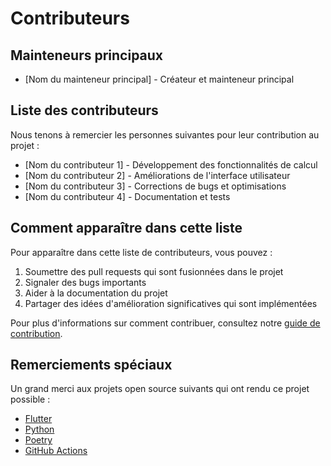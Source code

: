 <!--
RÉFÉRENCES CROISÉES:
- Ce fichier est référencé dans: [README.md:252]
- Ce fichier est référencé dans: [docs/contributing.md:7, 200]
- Ce fichier est référencé dans: [update_docs.sh:13, 24]
-->

# Contributeurs

## Mainteneurs principaux

- [Nom du mainteneur principal] - Créateur et mainteneur principal

## Liste des contributeurs

Nous tenons à remercier les personnes suivantes pour leur contribution au projet :

- [Nom du contributeur 1] - Développement des fonctionnalités de calcul
- [Nom du contributeur 2] - Améliorations de l'interface utilisateur
- [Nom du contributeur 3] - Corrections de bugs et optimisations
- [Nom du contributeur 4] - Documentation et tests

## Comment apparaître dans cette liste

Pour apparaître dans cette liste de contributeurs, vous pouvez :

1. Soumettre des pull requests qui sont fusionnées dans le projet
2. Signaler des bugs importants
3. Aider à la documentation du projet
4. Partager des idées d'amélioration significatives qui sont implémentées

Pour plus d'informations sur comment contribuer, consultez notre [guide de contribution](./docs/contributing.md).

## Remerciements spéciaux

Un grand merci aux projets open source suivants qui ont rendu ce projet possible :

- [Flutter](https://flutter.dev)
- [Python](https://python.org)
- [Poetry](https://python-poetry.org)
- [GitHub Actions](https://github.com/features/actions)
